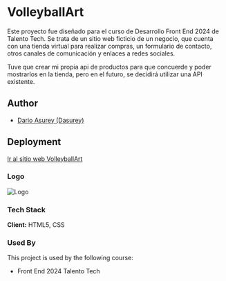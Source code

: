 
# VolleyballArt

Este proyecto fue diseñado para el curso de Desarrollo Front End 2024 de Talento Tech. 
Se trata de un sitio web ficticio de un negocio, que cuenta con una tienda virtual para realizar compras, un formulario de contacto, otros canales de comunicación y enlaces a redes sociales.

Tuve que crear mi propia api de productos para que concuerde y poder mostrarlos en la tienda, pero en el futuro, se decidirá utilizar una API existente.


## Author

- [Dario Asurey (Dasurey)](https://github.com/Dasurey)


## Deployment

[Ir al sitio web VolleyballArt](https://dasurey.github.io/VolleyballArt/)

### Logo
![Logo](img/brand/LogoConPelota.ico)



### Tech Stack

**Client:** HTML5, CSS



### Used By

This project is used by the following course:

- Front End 2024 Talento Tech
